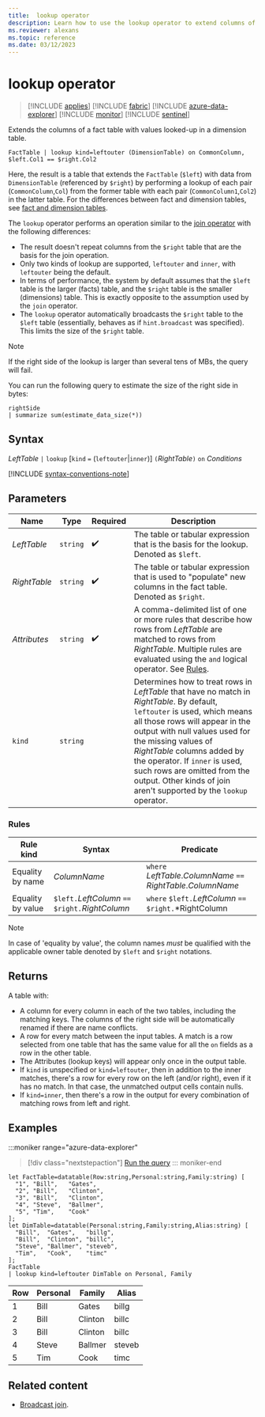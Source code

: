 ```yaml
---
title:  lookup operator
description: Learn how to use the lookup operator to extend columns of a fact table.
ms.reviewer: alexans
ms.topic: reference
ms.date: 03/12/2023
---
```

# lookup operator

> [!INCLUDE [applies](../includes/applies-to-version/applies.md)] [!INCLUDE [fabric](../includes/applies-to-version/fabric.md)] [!INCLUDE [azure-data-explorer](../includes/applies-to-version/azure-data-explorer.md)] [!INCLUDE [monitor](../includes/applies-to-version/monitor.md)] [!INCLUDE [sentinel](../includes/applies-to-version/sentinel.md)]

Extends the columns of a fact table with values looked-up in a dimension table.

```kusto
FactTable | lookup kind=leftouter (DimensionTable) on CommonColumn, $left.Col1 == $right.Col2
```

Here, the result is a table that extends the `FactTable` (`$left`) with data from `DimensionTable` (referenced by `$right`)
 by performing a lookup of each pair (`CommonColumn`,`Col`) from the former table
with each pair (`CommonColumn1`,`Col2`) in the latter table.
For the differences between fact and dimension tables, see [fact and dimension tables](../concepts/fact-and-dimension-tables.md).

The `lookup` operator performs an operation similar to the [join operator](join-operator.md)
with the following differences:

* The result doesn't repeat columns from the `$right` table that are the basis
  for the join operation.
* Only two kinds of lookup are supported, `leftouter` and `inner`,
  with `leftouter` being the default.
* In terms of performance, the system by default assumes that the `$left` table
  is the larger (facts) table, and the `$right` table is the smaller (dimensions)
  table. This is exactly opposite to the assumption used by the `join` operator.
* The `lookup` operator automatically broadcasts the `$right` table to the `$left`
  table (essentially, behaves as if `hint.broadcast` was specified). This limits the size of the `$right` table.

> [!NOTE]
> If the right side of the lookup is larger than several tens of MBs, the query will fail.
>
> You can run the following query to estimate the size of the right side in bytes:
>
> ```kusto
> rightSide
> | summarize sum(estimate_data_size(*))
> ```

## Syntax

*LeftTable* `|` `lookup` [`kind` `=` (`leftouter`|`inner`)] `(`*RightTable*`)` `on` *Conditions*

[!INCLUDE [syntax-conventions-note](../includes/syntax-conventions-note.md)]

## Parameters

|Name|Type|Required|Description|
|--|--|--|--|
|*LeftTable*| `string` | :heavy_check_mark:|The table or tabular expression that is the basis for the lookup. Denoted as `$left`.|
|*RightTable*| `string` | :heavy_check_mark:|The table or tabular expression that is used to "populate" new columns in the fact table. Denoted as `$right`.|
|*Attributes*| `string` | :heavy_check_mark:|A comma-delimited list of one or more rules that describe how rows from *LeftTable* are matched to rows from *RightTable*. Multiple rules are evaluated using the `and` logical operator. See [Rules](#rules).|
|`kind`| `string` ||Determines how to treat rows in *LeftTable* that have no match in *RightTable*. By default, `leftouter` is used, which means all those rows will appear in the output with null values used for the missing values of *RightTable* columns added by the operator. If `inner` is used, such rows are omitted from the output. Other kinds of join aren't supported by the `lookup` operator.|

### Rules

| Rule kind | Syntax | Predicate |
|---|---|---|
| Equality by name | *ColumnName* | `where` *LeftTable*.*ColumnName* `==` *RightTable*.*ColumnName* |
| Equality by value | `$left.`*LeftColumn* `==` `$right.`*RightColumn* | `where` `$left.`*LeftColumn* `==` `$right.`*RightColumn |

> [!NOTE]
> In case of 'equality by value', the column names *must* be qualified with the applicable owner table denoted by `$left` and `$right` notations.

## Returns

A table with:

* A column for every column in each of the two tables, including the matching keys.
  The columns of the right side will be automatically renamed if there are name conflicts.
* A row for every match between the input tables. A match is a row selected from one table that has the same value for all the `on` fields as a row in the other table.
* The Attributes (lookup keys) will appear only once in the output table.
* If `kind` is unspecified or `kind=leftouter`, then in addition to the inner matches, there's a row for every row on the left (and/or right), even if it has no match. In that case, the unmatched output cells contain nulls.
* If `kind=inner`, then there's a row in the output for every combination of matching rows from left and right.

## Examples

:::moniker range="azure-data-explorer"
> [!div class="nextstepaction"]
> <a href="https://dataexplorer.azure.com/clusters/help/databases/Samples?query=H4sIAAAAAAAAA32RsW4CMQyG93sKKxOVslDahYoBqOhatWwVQ+4wyMJJqotpVakP3wQ3h2BAGRL7k+X/UxgFVq6TtWsZZ1sn+eTX6C1+T5P0FPb2FfsUg+Nar5wn/vmv7uCjATBjY8EsiDnfuXxxgsnYQu4vyZIpSAzKJjfYQ2Hvgl9YoFk4Zo+9ssfC1uRPY3kuxoNpNk8NZ5ln8tcuNwXsnMmlS5saqXqUJW3u7XX9gIfAijvFNfQ5M5hUeq3yGlxzq4KQ704Kw180v8CZHz/hQGE7Y9xJPAr2gyDEANXMgjr9AbRCGP7OAQAA" target="_blank">Run the query</a>
::: moniker-end

```kusto
let FactTable=datatable(Row:string,Personal:string,Family:string) [
  "1", "Bill",   "Gates",
  "2", "Bill",   "Clinton",
  "3", "Bill",   "Clinton",
  "4", "Steve",  "Ballmer",
  "5", "Tim",    "Cook"
];
let DimTable=datatable(Personal:string,Family:string,Alias:string) [
  "Bill",  "Gates",   "billg",
  "Bill",  "Clinton", "billc",
  "Steve", "Ballmer", "steveb",
  "Tim",   "Cook",    "timc"
];
FactTable
| lookup kind=leftouter DimTable on Personal, Family
```

Row     | Personal  | Family   | Alias
--------|-----------|----------|--------
1       | Bill      | Gates    | billg
2       | Bill      | Clinton  | billc
3       | Bill      | Clinton  | billc
4       | Steve     | Ballmer  | steveb
5       | Tim       | Cook     | timc

## Related content

* [Broadcast join](broadcast-join.md).